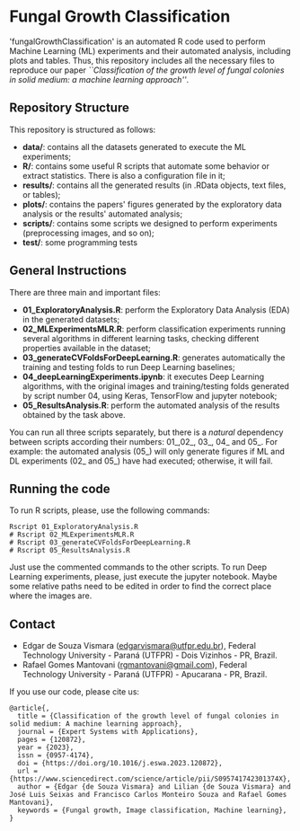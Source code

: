 # Fungal Growth Classification

'fungalGrowthClassification' is an automated R code used to perform Machine Learning (ML) experiments and their automated analysis, including plots and tables. Thus, this repository includes all the necessary files to reproduce our paper *``Classification of the growth level of fungal colonies in solid medium: a machine learning approach''*.

## Repository Structure

This repository is structured as follows:
- **data/**: contains all the datasets generated to execute the ML experiments;
- **R/**: contains some useful R scripts that automate some behavior or extract statistics. There is also a configuration file in it;
- **results/**: contains all the generated results (in .RData objects, text files, or tables);
- **plots/**: contains the papers' figures generated by the exploratory data analysis or the results' automated analysis;
- **scripts/**: contains some scripts we designed to perform experiments (preprocessing images, and so on);
- **test/**: some programming tests

## General Instructions

There are three main and important files:

- **01_ExploratoryAnalysis.R**: perform the Exploratory Data Analysis (EDA) in the generated datasets;
- **02_MLExperimentsMLR.R**: perform classification experiments running several algorithms in different learning tasks, checking different properties available in the dataset;
- **03_generateCVFoldsForDeepLearning.R**: generates automatically the training and testing folds to run Deep Learning baselines;
- **04_deepLearningExperiments.ipynb**: it executes Deep Learning algorithms, with the original images and training/testing folds generated by script number 04, using Keras, TensorFlow and jupyter notebook;
- **05_ResultsAnalysis.R**: perform the automated analysis of the results obtained by the task above.

You can run all three scripts separately, but there is a *natural* dependency between scripts according their numbers: 01_,02_, 03_, 04_ and 05_. For example: the automated analysis (05_) will only generate figures if ML and DL experiments (02_ and 05_) have had executed; otherwise, it will fail.

## Running the code

To run R scripts, please, use the following commands:

```
Rscript 01_ExploratoryAnalysis.R
# Rscript 02_MLExperimentsMLR.R
# Rscript 03_generateCVFoldsForDeepLearning.R
# Rscript 05_ResultsAnalysis.R
```

Just use the commented commands to the other scripts.
To run Deep Learning experiments, please, just execute the jupyter notebook. Maybe some relative paths need to be edited in order to find the correct place where the images are. 

## Contact

- Edgar de Souza Vismara (edgarvismara@utfpr.edu.br), Federal Technology University - Paraná (UTFPR) - Dois Vizinhos - PR, Brazil.
- Rafael Gomes Mantovani (rgmantovani@gmail.com), Federal Technology University - Paraná (UTFPR) - Apucarana - PR, Brazil.

If you use our code, please cite us:
```
@article{,
  title = {Classification of the growth level of fungal colonies in solid medium: A machine learning approach},
  journal = {Expert Systems with Applications},
  pages = {120872},
  year = {2023},
  issn = {0957-4174},
  doi = {https://doi.org/10.1016/j.eswa.2023.120872},
  url = {https://www.sciencedirect.com/science/article/pii/S095741742301374X},
  author = {Edgar {de Souza Vismara} and Lilian {de Souza Vismara} and José Luis Seixas and Francisco Carlos Monteiro Souza and Rafael Gomes Mantovani},
  keywords = {Fungal growth, Image classification, Machine learning},
}
```
